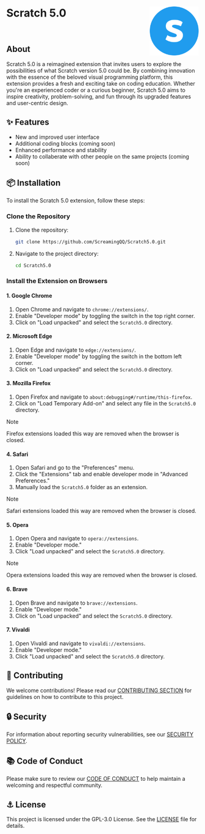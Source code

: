 # <img src="images/icon.png" alt="Scratch 5.0 Logo" align="right" width="128px"></img>Scratch 5.0
<br>

## About

Scratch 5.0 is a reimagined extension that invites users to explore the possibilities of what Scratch version 5.0 could be. By combining innovation with the essence of the beloved visual programming platform, this extension provides a fresh and exciting take on coding education. Whether you're an experienced coder or a curious beginner, Scratch 5.0 aims to inspire creativity, problem-solving, and fun through its upgraded features and user-centric design.

## ✨ Features

- New and improved user interface
- Additional coding blocks (coming soon)
- Enhanced performance and stability
- Ability to collaberate with other people on the same projects (coming soon)

## 📦 Installation

To install the Scratch 5.0 extension, follow these steps:

### Clone the Repository

1. Clone the repository:
    ```sh
    git clone https://github.com/ScreamingQQ/Scratch5.0.git
    ```
2. Navigate to the project directory:
    ```sh
    cd Scratch5.0
    ```

### Install the Extension on Browsers

#### 1. **Google Chrome**
1. Open Chrome and navigate to `chrome://extensions/`.
2. Enable "Developer mode" by toggling the switch in the top right corner.
3. Click on "Load unpacked" and select the `Scratch5.0` directory.

#### 2. **Microsoft Edge**
1. Open Edge and navigate to `edge://extensions/`.
2. Enable "Developer mode" by toggling the switch in the bottom left corner.
3. Click on "Load unpacked" and select the `Scratch5.0` directory.

#### 3. **Mozilla Firefox**
1. Open Firefox and navigate to `about:debugging#/runtime/this-firefox`.
2. Click on "Load Temporary Add-on" and select any file in the `Scratch5.0` directory.
> [!NOTE]  
> Firefox extensions loaded this way are removed when the browser is closed.

#### 4. **Safari**
1. Open Safari and go to the "Preferences" menu.
2. Click the "Extensions" tab and enable developer mode in "Advanced Preferences."
3. Manually load the `Scratch5.0` folder as an extension.
> [!NOTE]  
> Safari extensions loaded this way are removed when the browser is closed.

#### 5. **Opera**
1. Open Opera and navigate to `opera://extensions`.
2. Enable "Developer mode."
3. Click "Load unpacked" and select the `Scratch5.0` directory.
> [!NOTE]  
> Opera extensions loaded this way are removed when the browser is closed.

#### 6. **Brave**
1. Open Brave and navigate to `brave://extensions`.
2. Enable "Developer mode."
3. Click on "Load unpacked" and select the `Scratch5.0` directory.

#### 7. **Vivaldi**
1. Open Vivaldi and navigate to `vivaldi://extensions`.
2. Enable "Developer mode."
3. Click "Load unpacked" and select the `Scratch5.0` directory.

## 🎉 Contributing

We welcome contributions! Please read our [CONTRIBUTING SECTION](/.github/CONTRIBUTING.md) for guidelines on how to contribute to this project.

## 🔒 Security

For information about reporting security vulnerabilities, see our [SECURITY POLICY](/.github/SECURITY.md).

## 📚 Code of Conduct

Please make sure to review our [CODE OF CONDUCT](/.github/CODE_OF_CONDUCT.md) to help maintain a welcoming and respectful community.

## ⚓ License

This project is licensed under the GPL-3.0 License. See the [LICENSE](/LICENSE.md) file for details.
